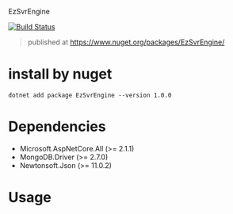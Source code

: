 EzSvrEngine

[![Build Status](https://travis-ci.org/bagaking/EzSvrEngine.svg?branch=master)](https://travis-ci.org/bagaking/EzSvrEngine)

> published at https://www.nuget.org/packages/EzSvrEngine/

# install by nuget 
```dotnet add package EzSvrEngine --version 1.0.0```

# Dependencies
- Microsoft.AspNetCore.All (>= 2.1.1) 
- MongoDB.Driver (>= 2.7.0) 
- Newtonsoft.Json (>= 11.0.2) 

# Usage
